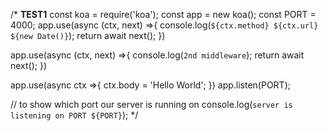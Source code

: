 /* **TEST1**
const koa = require('koa');
const app = new koa();
const PORT = 4000;
app.use(async (ctx, next) =>{
  console.log(`${ctx.method} ${ctx.url} ${new Date()}`);
  return await next();
})

app.use(async (ctx, next) =>{
  console.log(`2nd middleware`);
  return await next();
})

app.use(async ctx =>{
  ctx.body = 'Hello World';
})
app.listen(PORT);

// to show which port our server is running on
console.log(`server is listening on PORT ${PORT}`);
*/
